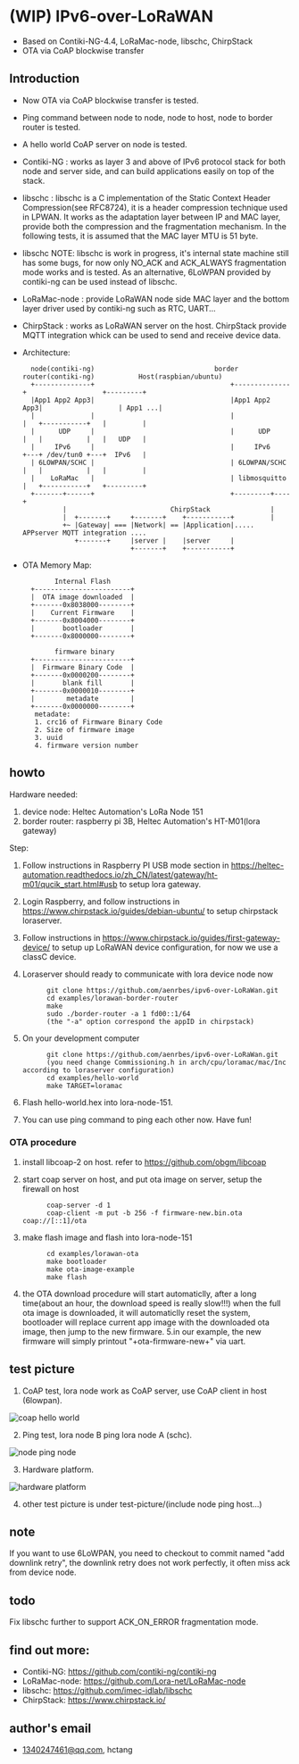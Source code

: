 

# (WIP) IPv6-over-LoRaWAN
* Based on Contiki-NG-4.4, LoRaMac-node, libschc, ChirpStack
* OTA via CoAP blockwise transfer 

## Introduction
* Now OTA via CoAP blockwise transfer is tested. 
* Ping command between node to node, node to host, node to border router is tested.
* A hello world CoAP server on node is tested.

* Contiki-NG : works as layer 3 and above of IPv6 protocol stack for both node and server side,
and can build applications easily on top of the stack.
* libschc : libschc is a C implementation of the Static Context Header Compression(see RFC8724), it is a header
compression technique used in LPWAN. It works as the adaptation layer between IP and MAC layer,
provide both the compression and the fragmentation mechanism. In the following tests, it is assumed that the
MAC layer MTU is 51 byte.
* libschc NOTE: libschc is work in progress, it's internal state machine still has
some bugs, for now only NO_ACK and ACK_ALWAYS fragmentation mode works and is tested. As an alternative,
6LoWPAN provided by contiki-ng can be used instead of libschc.
* LoRaMac-node : provide LoRaWAN node side MAC layer and the bottom layer driver used by contiki-ng such
as RTC, UART...
* ChirpStack : works as LoRaWAN server on the host. ChirpStack provide MQTT integration whick can
be used to send and receive device data.

* Architecture:

        node(contiki-ng)                              border router(contiki-ng)           Host(raspbian/ubuntu)
        +--------------+                                  +--------------+                   +---------+
        |App1 App2 App3|                                  |App1 App2 App3|                   | App1 ...|
        |              |                                  |              |   +-----------+   |         |
        |      UDP     |                                  |      UDP     |   |           |   |   UDP   |
        |     IPv6     |                                  |     IPv6     +---+ /dev/tun0 +---+  IPv6   |
        | 6LOWPAN/SCHC |                                  | 6LOWPAN/SCHC |   |           |   |         |
        |    LoRaMac   |                                  | libmosquitto |   +-----------+   +---------+
        +-------+------+                                  +---------+----+ 
                |                          ChirpStack               |
                |  +-------+     +-------+    +-----------+         |
                +~ |Gateway| === |Network| == |Application|..... APPserver MQTT integration ....
                   +-------+     |server |    |server     |
                                 +-------+    +-----------+

* OTA Memory Map:

              Internal Flash 
        +------------------------+
        |  OTA image downloaded  |
        +-------0x8038000--------+
        |    Current Firmware    |
        +-------0x8004000--------+
        |       bootloader       | 
        +-------0x8000000--------+  

              firmware binary
        +------------------------+
        |  Firmware Binary Code  |
        +-------0x0000200--------+
        |       blank fill       |
        +-------0x0000010--------+
        |        metadate        |
        +-------0x0000000--------+ 
         metadate:
         1. crc16 of Firmware Binary Code
         2. Size of firmware image
         3. uuid
         4. firmware version number    

## howto

Hardware needed: 
1. device node: Heltec Automation's LoRa Node 151
2. border router: raspberry pi 3B, Heltec Automation's HT-M01(lora gateway)

Step:
1. Follow instructions in Raspberry PI USB mode section in
https://heltec-automation.readthedocs.io/zh_CN/latest/gateway/ht-m01/qucik_start.html#usb
to setup lora gateway.
2. Login Raspberry, and follow instructions in https://www.chirpstack.io/guides/debian-ubuntu/
to setup chirpstack loraserver.
3. Follow instructions in https://www.chirpstack.io/guides/first-gateway-device/
to setup up LoRaWAN device configuration, for now we use a classC device.
4. Loraserver should ready to communicate with lora device node now

             git clone https://github.com/aenrbes/ipv6-over-LoRaWan.git
             cd examples/lorawan-border-router
             make
             sudo ./border-router -a 1 fd00::1/64
             (the "-a" option correspond the appID in chirpstack)

5. On your development computer

             git clone https://github.com/aenrbes/ipv6-over-LoRaWan.git
             (you need change Commissioning.h in arch/cpu/loramac/mac/Inc according to loraserver configuration)
             cd examples/hello-world
             make TARGET=loramac

6. Flash hello-world.hex into lora-node-151.
7. You can use ping command to ping each other now. Have fun!

### OTA procedure
1. install libcoap-2 on host. refer to https://github.com/obgm/libcoap
2. start coap server on host, and put ota image on server, setup the firewall on host

             coap-server -d 1
             coap-client -m put -b 256 -f firmware-new.bin.ota coap://[::1]/ota

3. make flash image and flash into lora-node-151

             cd examples/lorawan-ota
             make bootloader
             make ota-image-example
             make flash
            
4. the OTA download procedure will start automaticlly, after a long time(about an hour, the download speed is really slow!!!)
when the full ota image is downloaded, it will automaticlly reset the system, bootloader will replace current app image
with the downloaded ota image, then jump to the new firmware. 
5.in our example, the new firmware will simply printout "+ota-firmware-new+" via uart.

## test picture
1. CoAP test, lora node work as CoAP server, use CoAP client in host (6lowpan).

![](./test-picture/coap-hello-world(6lowpan).png "coap hello world")

2. Ping test, lora node B ping lora node A (schc).

![](./test-picture/node-long-ping-node(schc).png "node ping node")

3. Hardware platform.

![](./test-picture/hardware-platform.png "hardware platform")

4. other test picture is under test-picture/(include node ping host...)

## note
If you want to use 6LoWPAN, you need to checkout to commit named "add downlink retry",
the downlink retry does not work perfectly, it often miss ack from device node.

## todo
Fix libschc further to support ACK_ON_ERROR fragmentation mode.

## find out more:

* Contiki-NG: https://github.com/contiki-ng/contiki-ng
* LoRaMac-node: https://github.com/Lora-net/LoRaMac-node
* libschc: https://github.com/imec-idlab/libschc
* ChirpStack: https://www.chirpstack.io/

## author's email 
* 1340247461@qq.com, hctang
